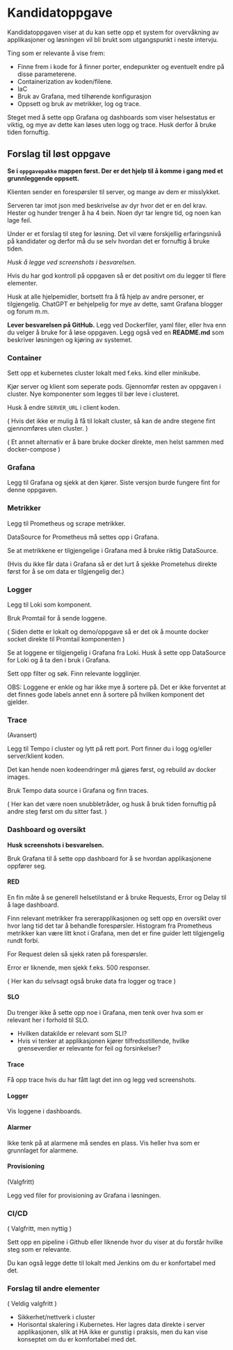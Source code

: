 # Kandidatoppgave

Kandidatoppgaven viser at du kan sette opp et system for overvåkning av applikasjoner og 
løsningen vil bli brukt som utgangspunkt i neste intervju. 

Ting som er relevante å vise frem:
- Finne frem i kode for å finner porter, endepunkter og eventuelt endre på disse parameterene. 
- Containerization av koden/filene. 
- IaC
- Bruk av Grafana, med tilhørende konfigurasjon
- Oppsett og bruk av metrikker, log og trace.

Steget med å sette opp Grafana og dashboards som viser helsestatus er viktig, og mye av dette kan løses uten logg og trace. Husk derfor å bruke tiden fornuftig.  


## Forslag til løst oppgave

**Se i `oppgavepakke` mappen først. Der er det hjelp til å komme i gang med et grunnleggende oppsett.**

Klienten sender en forespørsler til server, og mange av dem er misslykket. 

Serveren tar imot json med beskrivelse av dyr hvor det er en del krav. Hester og hunder
trenger å ha 4 bein. Noen dyr tar lengre tid, og noen kan lage feil.

Under er et forslag til steg for løsning. Det vil være forskjellig erfaringsnivå på kandidater og derfor må du se selv hvordan det er fornuftig å bruke tiden. 

*Husk å legge ved screenshots i besvarelsen*.

Hvis du har god kontroll på oppgaven så er det positivt om du legger til flere elementer.

Husk at alle hjelpemidler, bortsett fra å få hjelp av andre personer, er tilgjengelig. ChatGPT er behjelpelig for mye av dette, samt Grafana blogger og forum m.m.

**Lever besvarelsen på GitHub.** Legg ved Dockerfiler, yaml filer, eller hva enn du velger å bruke for å løse oppgaven.
Legg også ved en **README.md** som beskriver løsningen og kjøring av systemet. 

### Container

Sett opp et kubernetes cluster lokalt med f.eks. kind eller minikube.

Kjør server og klient som seperate pods. Gjennomfør resten av oppgaven i cluster. Nye komponenter som legges til bør leve i clusteret.

Husk å endre `SERVER_URL` i client koden.

( Hvis det ikke er mulig å få til lokalt cluster, så kan de andre stegene fint gjennomføres uten cluster. )

( Et annet alternativ er å bare bruke docker direkte, men helst sammen med docker-compose )

### Grafana

Legg til Grafana og sjekk at den kjører. Siste versjon burde fungere fint for denne oppgaven. 


### Metrikker

Legg til Prometheus og scrape metrikker.

DataSource for Prometheus må settes opp i Grafana.

Se at metrikkene er tilgjengelige i Grafana med å bruke riktig DataSource.

(Hvis du ikke får data i Grafana så er det lurt å sjekke Prometehus direkte først for å se om data er tilgjengelig der.)


### Logger

Legg til Loki som komponent. 

Bruk Promtail for å sende loggene. 

( Siden dette er lokalt og demo/oppgave så er det ok å mounte docker socket direkte til Promtail komponenten )

Se at loggene er tilgjengelig i Grafana fra Loki. Husk å sette opp DataSource for Loki og å ta den i bruk i Grafana.

Sett opp filter og søk. Finn relevante logglinjer. 

OBS: Loggene er enkle og har ikke mye å sortere på. Det er ikke forventet at det finnes gode labels annet enn å sortere på hvilken komponent det gjelder.


### Trace

(Avansert)

Legg til Tempo i cluster og lytt på rett port. Port finner du i logg og/eller server/klient koden.

Det kan hende noen kodeendringer må gjøres først, og rebuild av docker images.

Bruk Tempo data source i Grafana og finn traces.

( Her kan det være noen snubbletråder, og husk å bruk tiden fornuftig på andre steg først om du sitter fast. )


### Dashboard og oversikt

**Husk screenshots i besvarelsen.**

Bruk Grafana til å sette opp dashboard for å se hvordan applikasjonene oppfører seg. 

#### RED

En fin måte å se generell helsetilstand er å bruke Requests, Error og Delay til å lage dashboard.

Finn relevant metrikker fra sererapplikasjonen og sett opp en oversikt over hvor lang tid det tar å behandle forespørsler.
Histogram fra Prometheus metrikker kan være litt knot i Grafana, men det er fine guider lett tilgjengelig rundt forbi.

For Request delen så sjekk raten på forespørsler. 

Error er liknende, men sjekk f.eks. 500 responser. 

( Her kan du selvsagt også bruke data fra logger og trace )

#### SLO

Du trenger ikke å sette opp noe i Grafana, men tenk over hva som er relevant her i forhold til SLO. 

- Hvilken datakilde er relevant som SLI?
- Hvis vi tenker at applikasjonen kjører tilfredsstillende, hvilke grenseverdier er relevante for feil og forsinkelser?

#### Trace

Få opp trace hvis du har fått lagt det inn og legg ved screenshots.

#### Logger

Vis loggene i dashboards.

#### Alarmer

Ikke tenk på at alarmene må sendes en plass. Vis heller hva som er grunnlaget for alarmene. 

#### Provisioning

(Valgfritt)

Legg ved filer for provisioning av Grafana i løsningen.

### CI/CD

( Valgfritt, men nyttig )

Sett opp en pipeline i Github eller liknende hvor du viser at du forstår hvilke steg 
som er relevante. 

Du kan også legge dette til lokalt med Jenkins om du er konfortabel med det.


### Forslag til andre elementer

( Veldig valgfritt ) 

- Sikkerhet/nettverk i cluster
- Horisontal skalering i Kubernetes. Her lagres data direkte i server applikasjonen, slik at HA ikke er gunstig i praksis, men du kan vise konseptet om du er komfortabel med det.
